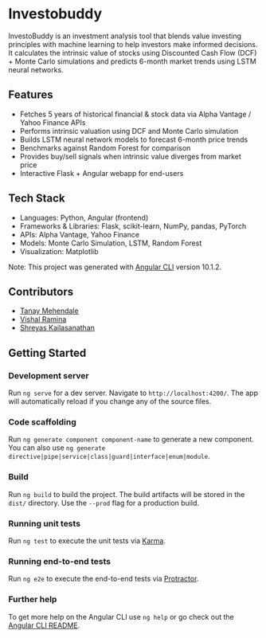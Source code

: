 # Investobuddy

InvestoBuddy is an investment analysis tool that blends value investing principles with machine learning to help investors make informed decisions. It calculates the intrinsic value of stocks using Discounted Cash Flow (DCF) + Monte Carlo simulations and predicts 6-month market trends using LSTM neural networks.


## Features
 - Fetches 5 years of historical financial & stock data via Alpha Vantage / Yahoo Finance APIs
 - Performs intrinsic valuation using DCF and Monte Carlo simulation
 - Builds LSTM neural network models to forecast 6-month price trends
 - Benchmarks against Random Forest for comparison
 - Provides buy/sell signals when intrinsic value diverges from market price
 - Interactive Flask + Angular webapp for end-users

## Tech Stack

 - Languages: Python, Angular (frontend)
 - Frameworks & Libraries: Flask, scikit-learn, NumPy, pandas, PyTorch
 - APIs: Alpha Vantage, Yahoo Finance
 - Models: Monte Carlo Simulation, LSTM, Random Forest
 - Visualization: Matplotlib

Note: This project was generated with [Angular CLI](https://github.com/angular/angular-cli) version 10.1.2.

## Contributors
 - [Tanay Mehendale](https://linkedin.com/in/tanay-mehendale/)
 - [Vishal Ramina](https://www.linkedin.com/in/vishal-ramina/)
 - [Shreyas Kailasanathan](https://www.linkedin.com/in/shreyas-k-731a24156/)

## Getting Started
### Development server

Run `ng serve` for a dev server. Navigate to `http://localhost:4200/`. The app will automatically reload if you change any of the source files.

### Code scaffolding

Run `ng generate component component-name` to generate a new component. You can also use `ng generate directive|pipe|service|class|guard|interface|enum|module`.

### Build

Run `ng build` to build the project. The build artifacts will be stored in the `dist/` directory. Use the `--prod` flag for a production build.

### Running unit tests

Run `ng test` to execute the unit tests via [Karma](https://karma-runner.github.io).

### Running end-to-end tests

Run `ng e2e` to execute the end-to-end tests via [Protractor](http://www.protractortest.org/).

### Further help

To get more help on the Angular CLI use `ng help` or go check out the [Angular CLI README](https://github.com/angular/angular-cli/blob/master/README.md).
